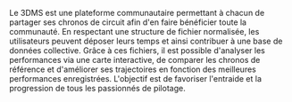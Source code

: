 Le 3DMS est une plateforme communautaire permettant à chacun de partager ses chronos de circuit afin d'en faire bénéficier toute la communauté. En respectant une structure de fichier normalisée, les utilisateurs peuvent déposer leurs temps et ainsi contribuer à une base de données collective. Grâce à ces fichiers, il est possible d'analyser les performances via une carte interactive, de comparer les chronos de référence et d'améliorer ses trajectoires en fonction des meilleures performances enregistrées. L'objectif est de favoriser l'entraide et la progression de tous les passionnés de pilotage.
